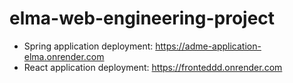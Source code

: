 # elma-web-engineering-project
- Spring application deployment: https://adme-application-elma.onrender.com
- React application deployment: https://fronteddd.onrender.com
